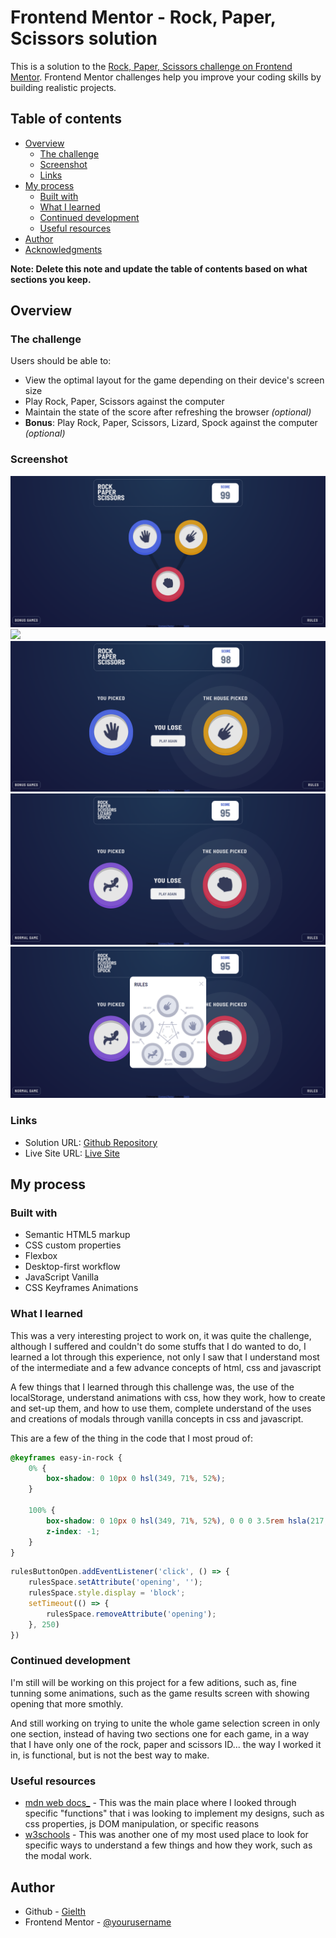 # Frontend Mentor - Rock, Paper, Scissors solution

This is a solution to the [Rock, Paper, Scissors challenge on Frontend Mentor](https://www.frontendmentor.io/challenges/rock-paper-scissors-game-pTgwgvgH). Frontend Mentor challenges help you improve your coding skills by building realistic projects. 

## Table of contents

- [Overview](#overview)
  - [The challenge](#the-challenge)
  - [Screenshot](#screenshot)
  - [Links](#links)
- [My process](#my-process)
  - [Built with](#built-with)
  - [What I learned](#what-i-learned)
  - [Continued development](#continued-development)
  - [Useful resources](#useful-resources)
- [Author](#author)
- [Acknowledgments](#acknowledgments)

**Note: Delete this note and update the table of contents based on what sections you keep.**

## Overview

### The challenge

Users should be able to:

- View the optimal layout for the game depending on their device's screen size
- Play Rock, Paper, Scissors against the computer
- Maintain the state of the score after refreshing the browser _(optional)_
- **Bonus**: Play Rock, Paper, Scissors, Lizard, Spock against the computer _(optional)_

### Screenshot

![](./design/screenshots/rock-paper-scissors.png)
![](./design/screenshots/rock-paper-scissors-bonus.png.png)
![](./design/screenshots/rock-paper-scissors-2.png)
![](./design/screenshots/rock-paper-scissors-3.png)
![](./design/screenshots/rock-paper-scissors-4.png)

### Links

- Solution URL: [Github Repository](https://github.com/Gielth/frontendmentor-rock-paper-scissors)
- Live Site URL: [Live Site](https://gielth.github.com/frontendmentor-rock-paper-scissors)

## My process

### Built with

- Semantic HTML5 markup
- CSS custom properties
- Flexbox
- Desktop-first workflow
- JavaScript Vanilla
- CSS Keyframes Animations

### What I learned

This was a very interesting project to work on, it was quite the challenge, although I suffered and couldn't do some stuffs that I do wanted to do, I learned a lot through this experience, not only I saw that I understand most of the intermediate and a few advance concepts of html, css and javascript

A few things that I learned through this challenge was, the use of the localStorage, understand animations with css, how they work, how to create and set-up them, and how to use them, complete understand of the uses and creations of modals through vanilla concepts in css and javascript.

This are a few of the thing in the code that I most proud of:


```css
@keyframes easy-in-rock {
    0% {
        box-shadow: 0 10px 0 hsl(349, 71%, 52%);
    }

    100% {
        box-shadow: 0 10px 0 hsl(349, 71%, 52%), 0 0 0 3.5rem hsla(217, 16%, 45%, 0.3), 0 0 0 7rem hsla(217, 16%, 45%, 0.2), 0 0 0 10.5rem hsla(217, 16%, 45%, 0.1);
        z-index: -1;
    }
}
```
```js
rulesButtonOpen.addEventListener('click', () => {
	rulesSpace.setAttribute('opening', '');
	rulesSpace.style.display = 'block';
	setTimeout(() => {
		rulesSpace.removeAttribute('opening');
	}, 250)
})
```

### Continued development

I'm still will be working on this project for a few aditions, such as, fine tunning some animations, such as the game results screen with showing opening that more smothly.

And still working on trying to unite the whole game selection screen in only one section, instead of having two sections one for each game, in a way that I have only one of the rock, paper and scissors ID... the way I worked it in, is functional, but is not the best way to make.

### Useful resources

- [mdn web docs_](https://developer.mozilla.org/en-US/docs/Web) - This was the main place where I looked through specific "functions" that i was looking to implement my designs, such as css properties, js DOM manipulation, or specific reasons
- [w3schools](w3schools.com) - This was another one of my most used place to look for specific ways to understand a few things and how they work, such as the modal work.


## Author

- Github - [Gielth](https://github.com/Gielth)
- Frontend Mentor - [@yourusername](https://www.frontendmentor.io/profile/gielth)